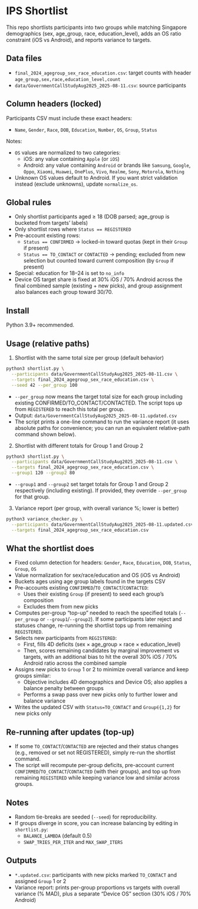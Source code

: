 # IPS Shortlist

This repo shortlists participants into two groups while matching Singapore demographics (sex, age_group, race, education_level), adds an OS ratio constraint (iOS vs Android), and reports variance to targets.

## Data files

- `final_2024_agegroup_sex_race_education.csv`: target counts with header `age_group,sex,race,education_level,count`
- `data/GovernmentCallStudyAug2025_2025-08-11.csv`: source participants

## Column headers (locked)

Participants CSV must include these exact headers:

- `Name`, `Gender`, `Race`, `DOB`, `Education`, `Number`, `OS`, `Group`, `Status`

Notes:

- `OS` values are normalized to two categories:
  - iOS: any value containing `Apple` (or `iOS`)
  - Android: any value containing `Android` or brands like `Samsung`, `Google`, `Oppo`, `Xiaomi`, `Huawei`, `OnePlus`, `Vivo`, `Realme`, `Sony`, `Motorola`, `Nothing`
- Unknown OS values default to Android. If you want strict validation instead (exclude unknowns), update `normalize_os`.

## Global rules

- Only shortlist participants aged ≥ 18 (DOB parsed; age_group is bucketed from targets’ labels)
- Only shortlist rows where `Status == REGISTERED`
- Pre-account existing rows:
  - `Status == CONFIRMED` → locked-in toward quotas (kept in their `Group` if present)
  - `Status == TO_CONTACT` or `CONTACTED` → pending; excluded from new selection but counted toward current composition (by `Group` if present)
- Special: education for 18–24 is set to `no_info`
- Device OS target share is fixed at 30% iOS / 70% Android across the final combined sample (existing + new picks), and group assignment also balances each group toward 30/70.

## Install

Python 3.9+ recommended.

## Usage (relative paths)

1. Shortlist with the same total size per group (default behavior)

```bash
python3 shortlist.py \
  --participants data/GovernmentCallStudyAug2025_2025-08-11.csv \
  --targets final_2024_agegroup_sex_race_education.csv \
  --seed 42 --per_group 100
```

- `--per_group` now means the target total size for each group including existing CONFIRMED/TO_CONTACT/CONTACTED. The script tops up from `REGISTERED` to reach this total per group.
- Output: `data/GovernmentCallStudyAug2025_2025-08-11.updated.csv`
- The script prints a one-line command to run the variance report (it uses absolute paths for convenience; you can run an equivalent relative-path command shown below).

2. Shortlist with different totals for Group 1 and Group 2

```bash
python3 shortlist.py \
  --participants data/GovernmentCallStudyAug2025_2025-08-11.csv \
  --targets final_2024_agegroup_sex_race_education.csv \
  --group1 120 --group2 80
```

- `--group1` and `--group2` set target totals for Group 1 and Group 2 respectively (including existing). If provided, they override `--per_group` for that group.

3. Variance report (per group, with overall variance %; lower is better)

```bash
python3 variance_checker.py \
  --participants data/GovernmentCallStudyAug2025_2025-08-11.updated.csv \
  --targets final_2024_agegroup_sex_race_education.csv
```

## What the shortlist does

- Fixed column detection for headers: `Gender`, `Race`, `Education`, `DOB`, `Status`, `Group`, `OS`
- Value normalization for sex/race/education and OS (iOS vs Android)
- Buckets ages using age group labels found in the targets CSV
- Pre-accounts existing `CONFIRMED`/`TO_CONTACT`/`CONTACTED`:
  - Uses their existing `Group` (if present) to seed each group’s composition
  - Excludes them from new picks
- Computes per-group “top-up” needed to reach the specified totals (`--per_group` or `--group1`/`--group2`). If some participants later reject and statuses change, re-running the shortlist tops up from remaining `REGISTERED`.
- Selects new participants from `REGISTERED`:
  - First, fills 4D deficits (sex × age_group × race × education_level)
  - Then, scores remaining candidates by marginal improvement vs targets, with an additional bias to hit the overall 30% iOS / 70% Android ratio across the combined sample
- Assigns new picks to `Group` 1 or 2 to minimize overall variance and keep groups similar:
  - Objective includes 4D demographics and Device OS; also applies a balance penalty between groups
  - Performs a swap pass over new picks only to further lower and balance variance
- Writes the updated CSV with `Status=TO_CONTACT` and `Group∈{1,2}` for new picks only

## Re-running after updates (top-up)

- If some `TO_CONTACT`/`CONTACTED` are rejected and their status changes (e.g., removed or set not REGISTERED), simply re-run the shortlist command.
- The script will recompute per-group deficits, pre-account current `CONFIRMED`/`TO_CONTACT`/`CONTACTED` (with their groups), and top up from remaining `REGISTERED` while keeping variance low and similar across groups.

## Notes

- Random tie-breaks are seeded (`--seed`) for reproducibility.
- If groups diverge in score, you can increase balancing by editing in `shortlist.py`:
  - `BALANCE_LAMBDA` (default 0.5)
  - `SWAP_TRIES_PER_ITER` and `MAX_SWAP_ITERS`

## Outputs

- `*.updated.csv`: participants with new picks marked `TO_CONTACT` and assigned `Group` 1 or 2
- Variance report: prints per-group proportions vs targets with overall variance (% MAD), plus a separate “Device OS” section (30% iOS / 70% Android)
